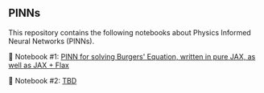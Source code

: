 ## PINNs

This repository contains the following notebooks about Physics Informed Neural Networks (PINNs).

📌 Notebook #1: [PINN for solving Burgers' Equation, written in pure JAX, as well as JAX + Flax](blob/main/%5B1%5D%20Introduction%20-%20Solution%20of%20Burgers%20Equation.ipynb)

📌 Notebook #2: [TBD]()
